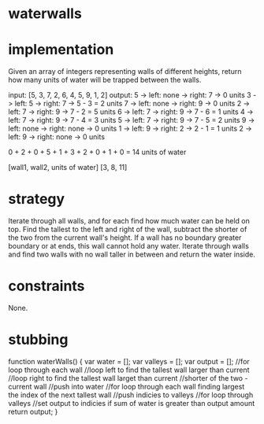 # waterwalls

# implementation
Given an array of integers representing walls of different heights, return how many units of water will be trapped between the walls.

input: [5, 3, 7, 2, 6, 4, 5, 9, 1, 2]
output: 
5 -> left: none -> right: 7 -> 0 units
3 -> left: 5 -> right: 7 -> 5 - 3 = 2 units
7 -> left: none -> right: 9 -> 0 units
2 -> left: 7 -> right: 9 -> 7 - 2 = 5 units
6 -> left: 7 -> right: 9 -> 7 - 6 = 1 units
4 -> left: 7 -> right: 9 -> 7 - 4 = 3 units
5 -> left: 7 -> right: 9 -> 7 - 5 = 2 units
9 -> left: none -> right: none -> 0 units
1 -> left: 9 -> right: 2 -> 2 - 1 = 1 units
2 -> left: 9 -> right: none -> 0 units

0 + 2 + 0 + 5 + 1 + 3 + 2 + 0 + 1 + 0 = 14 units of water

[wall1, wall2, units of water]
[3, 8, 11]

# strategy
Iterate through all walls, and for each find how much water can be held on top. Find the tallest to the left and right of the wall, subtract the shorter of the two from the current wall's height. If a wall has no boundary greater boundary or at ends, this wall cannot hold any water. Iterate through walls and find two walls with no wall taller in between and return the water inside.

# constraints
None.

# stubbing
function waterWalls() {
  var water = [];
  var valleys = [];
  var output = [];
  //for loop through each wall
    //loop left to find the tallest wall larger than current
    //loop right to find the tallest wall larget than current
    //shorter of the two - current wall
      //push into water
  //for loop through each wall finding largest the index of the next tallest wall
    //push indicies to valleys
  //for loop through valleys
    //set output to indicies if sum of water is greater than output amount
  return output;
}